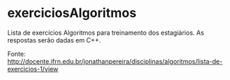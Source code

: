 # exerciciosAlgoritmos
Lista de exercícios Algoritmos para treinamento dos estagiários. As respostas serão dadas em C++.

Fonte: http://docente.ifrn.edu.br/jonathanpereira/disciplinas/algoritmos/lista-de-exercicios-1/view
